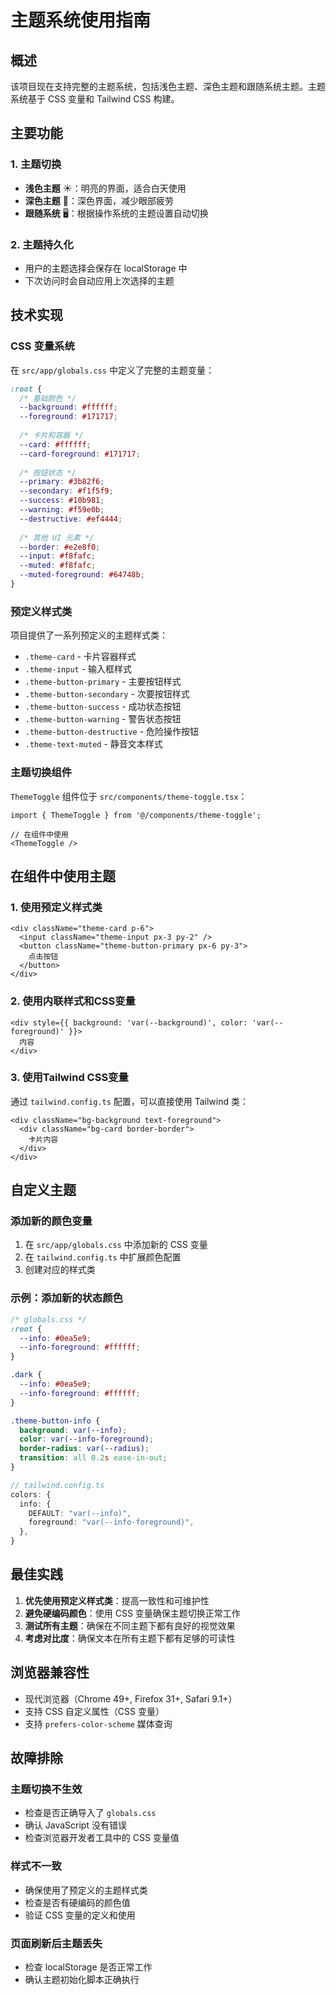 # 主题系统使用指南

## 概述

该项目现在支持完整的主题系统，包括浅色主题、深色主题和跟随系统主题。主题系统基于 CSS 变量和 Tailwind CSS 构建。

## 主要功能

### 1. 主题切换
- **浅色主题** ☀️：明亮的界面，适合白天使用
- **深色主题** 🌙：深色界面，减少眼部疲劳
- **跟随系统** 🖥️：根据操作系统的主题设置自动切换

### 2. 主题持久化
- 用户的主题选择会保存在 localStorage 中
- 下次访问时会自动应用上次选择的主题

## 技术实现

### CSS 变量系统

在 `src/app/globals.css` 中定义了完整的主题变量：

```css
:root {
  /* 基础颜色 */
  --background: #ffffff;
  --foreground: #171717;
  
  /* 卡片和容器 */
  --card: #ffffff;
  --card-foreground: #171717;
  
  /* 按钮状态 */
  --primary: #3b82f6;
  --secondary: #f1f5f9;
  --success: #10b981;
  --warning: #f59e0b;
  --destructive: #ef4444;
  
  /* 其他 UI 元素 */
  --border: #e2e8f0;
  --input: #f8fafc;
  --muted: #f8fafc;
  --muted-foreground: #64748b;
}
```

### 预定义样式类

项目提供了一系列预定义的主题样式类：

- `.theme-card` - 卡片容器样式
- `.theme-input` - 输入框样式
- `.theme-button-primary` - 主要按钮样式
- `.theme-button-secondary` - 次要按钮样式
- `.theme-button-success` - 成功状态按钮
- `.theme-button-warning` - 警告状态按钮
- `.theme-button-destructive` - 危险操作按钮
- `.theme-text-muted` - 静音文本样式

### 主题切换组件

`ThemeToggle` 组件位于 `src/components/theme-toggle.tsx`：

```tsx
import { ThemeToggle } from '@/components/theme-toggle';

// 在组件中使用
<ThemeToggle />
```

## 在组件中使用主题

### 1. 使用预定义样式类

```tsx
<div className="theme-card p-6">
  <input className="theme-input px-3 py-2" />
  <button className="theme-button-primary px-6 py-3">
    点击按钮
  </button>
</div>
```

### 2. 使用内联样式和CSS变量

```tsx
<div style={{ background: 'var(--background)', color: 'var(--foreground)' }}>
  内容
</div>
```

### 3. 使用Tailwind CSS变量

通过 `tailwind.config.ts` 配置，可以直接使用 Tailwind 类：

```tsx
<div className="bg-background text-foreground">
  <div className="bg-card border-border">
    卡片内容
  </div>
</div>
```

## 自定义主题

### 添加新的颜色变量

1. 在 `src/app/globals.css` 中添加新的 CSS 变量
2. 在 `tailwind.config.ts` 中扩展颜色配置
3. 创建对应的样式类

### 示例：添加新的状态颜色

```css
/* globals.css */
:root {
  --info: #0ea5e9;
  --info-foreground: #ffffff;
}

.dark {
  --info: #0ea5e9;
  --info-foreground: #ffffff;
}

.theme-button-info {
  background: var(--info);
  color: var(--info-foreground);
  border-radius: var(--radius);
  transition: all 0.2s ease-in-out;
}
```

```ts
// tailwind.config.ts
colors: {
  info: {
    DEFAULT: "var(--info)",
    foreground: "var(--info-foreground)",
  },
}
```

## 最佳实践

1. **优先使用预定义样式类**：提高一致性和可维护性
2. **避免硬编码颜色**：使用 CSS 变量确保主题切换正常工作
3. **测试所有主题**：确保在不同主题下都有良好的视觉效果
4. **考虑对比度**：确保文本在所有主题下都有足够的可读性

## 浏览器兼容性

- 现代浏览器（Chrome 49+, Firefox 31+, Safari 9.1+）
- 支持 CSS 自定义属性（CSS 变量）
- 支持 `prefers-color-scheme` 媒体查询

## 故障排除

### 主题切换不生效
- 检查是否正确导入了 `globals.css`
- 确认 JavaScript 没有错误
- 检查浏览器开发者工具中的 CSS 变量值

### 样式不一致
- 确保使用了预定义的主题样式类
- 检查是否有硬编码的颜色值
- 验证 CSS 变量的定义和使用

### 页面刷新后主题丢失
- 检查 localStorage 是否正常工作
- 确认主题初始化脚本正确执行 